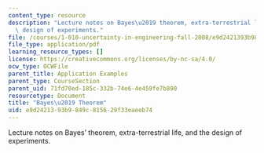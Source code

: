 ```yaml
---
content_type: resource
description: "Lecture notes on Bayes\u2019 theorem, extra-terrestrial life, and the\
  \ design of experiments."
file: /courses/1-010-uncertainty-in-engineering-fall-2008/e9d2421393b9849c815629f33eaeeb74_app_03.pdf
file_type: application/pdf
learning_resource_types: []
license: https://creativecommons.org/licenses/by-nc-sa/4.0/
ocw_type: OCWFile
parent_title: Application Examples
parent_type: CourseSection
parent_uid: 71fd70ed-185c-332b-74e6-4e459fe7b890
resourcetype: Document
title: "Bayes\u2019 Theorem"
uid: e9d24213-93b9-849c-8156-29f33eaeeb74
---
```

Lecture notes on Bayes’ theorem, extra-terrestrial life, and the design of experiments.
